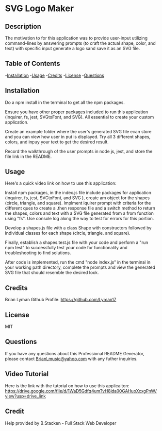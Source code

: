 # SVG Logo Maker

## Description

The motivation to for this application was to provide user-input utilizing command-lines by answering prompts (to craft the actual shape, color, and text) with specific input generate a logo sand save it as an SVG file.

## Table of Contents

-[Installation](#installation)
-[Usage](#usage)
-[Credits](#credits)
-[License](#license)
-[Questions](#questions)

## Installation

Do a npm install in the terminal to get all the npm packages.

Ensure you have other proper packages included to run this application (inquirer, fs, jest, SVGtoFont, and SVG). All essential to create your custom application. 

Create an example folder where the user's generated SVG file ecan store and you can view how user in put is displayed. Try all 3 different shapes, colors, and inpuy your text to get the desired result.

Record the walkthrough of the user prompts in node js, jest, and store the file link in the README.

## Usage

Here's a quick video link on how to use this application: 


Install npm packages, in the index.js file include packages for application (inquirer, fs, jest, SVGtoFont, and SVG ), create am object for the shapes (circle, triangle, and square). Implment iquirer prompt with criteria for the different ques to create a .then response file and a switch method to return the shapes, colors and text with a SVG file generated from a from function using "fs". Use console log along the way to test for errors for this portion.

Develop a shapes.js file with a class Shape with constructors followed by individual classes for each shape (circle, triangle. and square).

Finally, establish a shapes.test.js file with your code and perform a "run npm test" to successfully test your code for functionality and troubleshooting to find solutions. 

After code is implemented, run the cmd "node index.js" in the terminal in your working path directory, complete the prompts and view the generated SVG file that should resemble the desired look. 

## Credits

Brian Lyman
Github Profile: https://github.com/Lyman17

## License

MIT

## Questions

If you have any questions about this Professional README Generator, please contact BrianLmusic@yahoo.com with any futher inquiries.

## Video Tutorial

Here is the link with the tutorial on how to use this applicaiton: 
https://drive.google.com/file/d/1WaD5Gdfq4umTvH8ida00GAHuoXcxgPnW/view?usp=drive_link

## Credit
Help provided by B.Stacken - Full Stack Web Developer